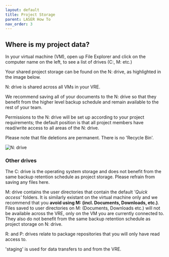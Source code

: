```yaml
---
layout: default
title: Project Storage
parent: LASER How To
nav_order: 3
---
```


## Where is my project data?

In your virtual machine (VM), open up File Explorer and click on the computer name on the left, to see a list of drives (C:, M: etc.)

Your shared project storage can be found on the N: drive, as highlighted in the image below.

N: drive is shared across all VMs in your VRE.

We recommend saving all of your documents to the N: drive so that they benefit from the higher level backup schedule and remain available to the rest of your team. 

Permissions to the N: drive will be set up according to your project requirements; the default position is that all project members have read/write access to all areas of the N: drive.

Please note that file deletions are permanent. There is no 'Recycle Bin'.

![N: drive](./images/storage_drives/laser_drives_shared_highlight_2.png)

### Other drives 
The C: drive is the operating system storage and does not benefit from the same backup retention schedule as project storage. Please refrain from saving any files here.

M: drive contains the user directories that contain the default _'Quick access'_ folders. It is similarly existant on the virtual machine only and we recommend that you **avoid using M: (incl. Documents, Downloads, etc.)**.  
Files saved to user directories on M: (Documents, Downloads etc.) will not be available across the VRE, only on the VM you are currently connected to. They also do not benefit from the same backup retention schedule as project storage on N: drive.

R: and P: drives relate to package repositories that you will only have read access to.

'staging' is used for data transfers to and from the VRE.
